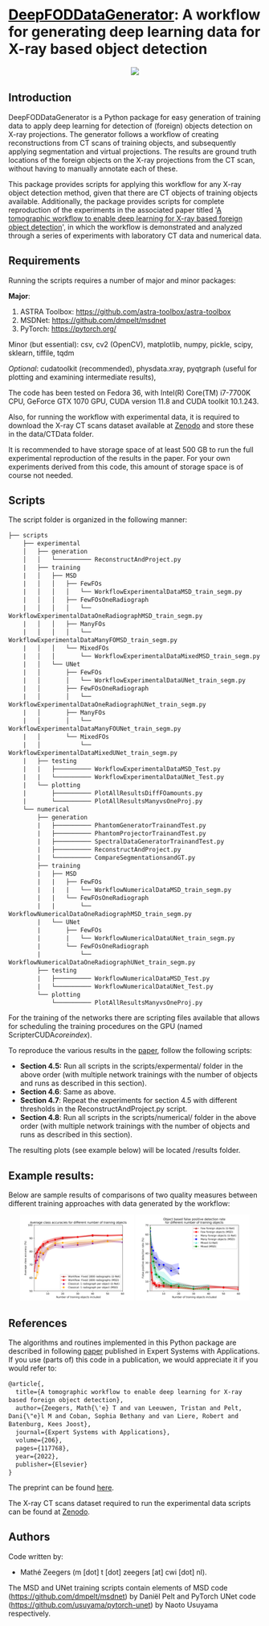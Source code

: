 # <a href="https://www.sciencedirect.com/science/article/pii/S0957417422010429" style="color: black;">DeepFODDataGenerator</a>: A workflow for generating deep learning data for X-ray based object detection

   <p align="center">
   <img src="./images/Workflowv3Applied_simplified.svg">
    </p>
    
## Introduction

DeepFODDataGenerator is a Python package for easy generation of training data to apply deep learning for detection of (foreign) objects detection on X-ray projections. The generator follows a workflow of creating reconstructions from CT scans of training objects, and subsequently applying segmentation and virtual projections. The results are ground truth locations of the foreign objects on the X-ray projections from the CT scan, without having to manually annotate each of these.  

This package provides scripts for applying this workflow for any X-ray object detection method, given that there are CT objects of training objects available. Additionally, the package provides scripts for complete reproduction of the experiments in the associated paper titled '[A tomographic workflow to enable deep learning for X-ray based foreign object detection](https://www.sciencedirect.com/science/article/pii/S0957417422010429)', in which the workflow is demonstrated and analyzed through a series of experiments with laboratory CT data and numerical data.  


## Requirements

Running the scripts requires a number of major and minor packages:

**Major**:
1. ASTRA Toolbox:
https://github.com/astra-toolbox/astra-toolbox
2. MSDNet:
https://github.com/dmpelt/msdnet
3. PyTorch:
https://pytorch.org/

Minor (but essential):
csv, cv2 (OpenCV), matplotlib, numpy, pickle, scipy, sklearn, tiffile, tqdm

*Optional*:
cudatoolkit (recommended), physdata.xray, pyqtgraph (useful for plotting and examining intermediate results),

The code has been tested on Fedora 36, with Intel(R) Core(TM) i7-7700K CPU, GeForce GTX 1070 GPU, CUDA version 11.8 and CUDA toolkit 10.1.243.

Also, for running the workflow with experimental data, it is required to download the X-ray CT scans dataset available at [Zenodo](https://zenodo.org/record/5866228) and store these in the data/CTData folder.

It is recommended to have storage space of at least 500 GB to run the full experimental reproduction of the results in the paper. For your own experiments derived from this code, this amount of storage space is of course not needed.

## Scripts

The script folder is organized in the following manner:

```
├── scripts
    ├── experimental
    │   ├── generation
    │   │   └────────── ReconstructAndProject.py
    |   ├── training
    |   │   ├── MSD
    |   │   │   ├── FewFOs
    |   │   │   │   └── WorkflowExperimentalDataMSD_train_segm.py
    |   │   │   ├── FewFOsOneRadiograph
    |   │   │   │   └── WorkflowExperimentalDataOneRadiographMSD_train_segm.py
    |   │   │   ├── ManyFOs
    |   │   │   │   └── WorkflowExperimentalDataManyFOMSD_train_segm.py
    |   │   │   └── MixedFOs
    |   │   │       └── WorkflowExperimentalDataMixedMSD_train_segm.py
    |   │   └── UNet
    |   │       ├── FewFOs
    |   │       │   └── WorkflowExperimentalDataUNet_train_segm.py
    |   │       ├── FewFOsOneRadiograph
    |   │       │   └── WorkflowExperimentalDataOneRadiographUNet_train_segm.py
    |   │       ├── ManyFOs
    |   │       │   └── WorkflowExperimentalDataManyFOUNet_train_segm.py
    |   │       └── MixedFOs
    |   │           └── WorkflowExperimentalDataMixedUNet_train_segm.py
    |   ├── testing
    |   |   ├────────── WorkflowExperimentalDataMSD_Test.py
    |   |   └────────── WorkflowExperimentalDataUNet_Test.py
    |   └── plotting
    |       ├────────── PlotAllResultsDiffFOamounts.py
    |       └────────── PlotAllResultsManyvsOneProj.py
    └── numerical
        ├── generation
        |   ├────────── PhantomGeneratorTrainandTest.py
        |   ├────────── PhantomProjectorTrainandTest.py
        |   ├────────── SpectralDataGeneratorTrainandTest.py
        |   ├────────── ReconstructAndProject.py
        |   └────────── CompareSegmentationsandGT.py
        ├── training
        |   ├── MSD
        |   |   ├── FewFOs
        |   |   |   └── WorkflowNumericalDataMSD_train_segm.py
        |   |   └── FewFOsOneRadiograph
        |   |       └── WorkflowNumericalDataOneRadiographMSD_train_segm.py
        |   └── UNet
        |       ├── FewFOs
        |       |   └── WorkflowNumericalDataUNet_train_segm.py
        |       └── FewFOsOneRadiograph
        |           └── WorkflowNumericalDataOneRadiographUNet_train_segm.py
        ├── testing
        |   ├────────── WorkflowNumericalDataMSD_Test.py
        |   └────────── WorkflowNumericalDataUNet_Test.py
        └── plotting
            └────────── PlotAllResultsManyvsOneProj.py
```    

For the training of the networks there are scripting files available that allows for scheduling the training procedures on the GPU (named ScripterCUDA*coreindex*).

To reproduce the various results in the [paper](https://www.sciencedirect.com/science/article/pii/S0957417422010429), follow the following scripts:
- **Section 4.5:** Run all scripts in the scripts/expermental/ folder in the above order (with multiple network trainings with the number of objects and runs as described in this section).
- **Section 4.6**: Same as above.
- **Section 4.7**: Repeat the experiments for section 4.5 with different thresholds in the ReconstructAndProject.py script.
- **Section 4.8**: Run all scripts in the scripts/numerical/ folder in the above order (with multiple network trainings with the number of objects and runs as described in this section).

The resulting plots (see example below) will be located /results folder.

## Example results:

Below are sample results of comparisons of two quality measures between different training approaches with data generated by the workflow:
   <p align="center">
   <img src="./images/Results_MSDUNET_5Avgs_AvgClassAcc_shaded.png" style="width: 45%">
   <img src="./images/Results_MSDUNET_5Avgs_FPrate_shaded.png" style="width: 45%">
   </p>
   

## References

The algorithms and routines implemented in this Python package are described in following [paper](https://www.sciencedirect.com/science/article/pii/S0957417422010429) published in Expert Systems with Applications. If you use (parts of) this code in a publication, we would appreciate it if you would refer to:

```
@article{,
  title={A tomographic workflow to enable deep learning for X-ray based foreign object detection},
  author={Zeegers, Math{\'e} T and van Leeuwen, Tristan and Pelt, Dani{\"e}l M and Coban, Sophia Bethany and van Liere, Robert and Batenburg, Kees Joost},
  journal={Expert Systems with Applications},
  volume={206},
  pages={117768},
  year={2022},
  publisher={Elsevier}
}
```
The preprint can be found [here](https://arxiv.org/abs/2201.12184).

The X-ray CT scans dataset required to run the experimental data scripts can be found at [Zenodo](https://zenodo.org/record/5866228).


## Authors

Code written by:
- Mathé Zeegers (m [dot] t [dot] zeegers [at] cwi [dot] nl).

The MSD and UNet training scripts contain elements of MSD code (https://github.com/dmpelt/msdnet) by Daniël Pelt and PyTorch UNet code (https://github.com/usuyama/pytorch-unet) by Naoto Usuyama respectively.
